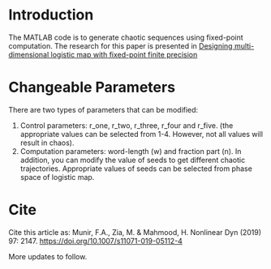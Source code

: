 # Introduction
The MATLAB code is to generate chaotic sequences using fixed-point computation. The research for this paper is presented in [Designing multi-dimensional logistic map with fixed-point finite precision]([https://link.springer.com/article/10.1007/s11071-019-05112-4)

# Changeable Parameters
There are two types of parameters that can be modified:
1. Control parameters: r_one, r_two, r_three, r_four and r_five. (the appropriate values can be selected from 1-4. However, not all values will result in chaos).
2. Computation parameters: word-length (w) and fraction part (n).
In addition, you can modify the value of seeds to get different chaotic trajectories. Appropriate values of seeds can be selected from phase space of logistic map.

# Cite
Cite this article as:
    Munir, F.A., Zia, M. & Mahmood, H. Nonlinear Dyn (2019) 97: 2147. https://doi.org/10.1007/s11071-019-05112-4 

More updates to follow.
